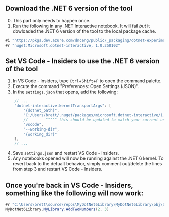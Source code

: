 ## Download the .NET 6 version of the tool

0. This part only needs to happen once.
1. Run the following in any .NET Interactive notebook.  It will fail _but_ it dowloaded the .NET 6 version of the tool to the local package cache.

``` csharp
#i "https://pkgs.dev.azure.com/dnceng/public/_packaging/dotnet-experimental/nuget/v3/index.json"
#r "nuget:Microsoft.dotnet-interactive, 1.0.250102"
```

## Set VS Code - Insiders to use the .NET 6 version of the tool

1. In VS Code - Insiders, type `Ctrl`+`Shift`+`P` to open the command palette.
2. Execute the command "Preferences: Open Settings (JSON)".
3. In the `settings.json` that opens, add the following:

``` javascript
    // ...
    "dotnet-interactive.kernelTransportArgs": [
        "{dotnet_path}",
        "C:/Users/brett/.nuget/packages/microsoft.dotnet-interactive/1.0.250102/tools/net6.0/any/Microsoft.DotNet.Interactive.App.dll",
        //        ^^^^^ this should be updated to match your current user name
        "vscode",
        "--working-dir",
        "{working_dir}"
    ],
    // ...
```

4. Save `settings.json` and restart VS Code - Insiders.
5. Any notebooks opened will now be running against the .NET 6 kernel.  To revert back to the defualt behavior, simply comment out/delete the lines from step 3 and restart VS Code - Insiders.

## Once you're back in VS Code - Insiders, something like the following will now work:

``` csharp
#r "C:\Users\brett\source\repos\MyDotNet6Library\MyDotNet6Library\obj\Debug\net6.0\MyDotNet6Library.dll"
MyDotNet6Library.MyLibrary.AddTwoNumbers(2, 3)
```
